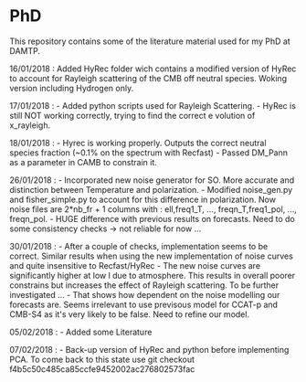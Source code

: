# PhD
This repository contains some of the literature material used for my PhD at DAMTP.

16/01/2018 : Added HyRec folder wich contains a modified version of HyRec to account for Rayleigh scattering of the CMB off neutral species. Woking version including Hydrogen only. 

17/01/2018 : - Added python scripts used for Rayleigh Scattering. 
             - HyRec is still NOT working correctly, trying to find the correct e volution of x_rayleigh. 

18/01/2018 : - Hyrec is working properly. Outputs the correct neutral species fraction (~0.1% on the spectrum with Recfast)
             - Passed DM_Pann as a parameter in CAMB to constrain it.

26/01/2018 : - Incorporated new noise generator for SO. More accurate and distinction between Temperature and polarization. 
             - Modified noise_gen.py and fisher_simple.py to account for this difference in polarization. Now noise files are 2*nb_fr + 1 columns with : ell,freq1_T, ..., freqn_T,freq1_pol, ..., freqn_pol. 
             - HUGE difference with previous results on forecasts. Need to do some consistency checks -> not reliable for now ...

30/01/2018 : - After a couple of checks, implementation seems to be correct. Similar results when using the new implementation of noise curves and quite insensitive to Recfast/HyRec
             - The new noise curves are significantly higher at low l due to atmosphere. This results in overall poorer constrains but increases the effect of Rayleigh scattering. To be further investigated ...
             - That shows how dependent on the noise modelling our forecasts are. Seems irrelevant to use previsous model for CCAT-p and CMB-S4 as it's very likely to be false. Need to refine our model. 

05/02/2018 : - Added some Literature

07/02/2018 : - Back-up version of HyRec and python before implementing PCA. To come back to this state use git checkout f4b5c50c485ca85ccfe9452002ac276802573fac  

 
            
 

